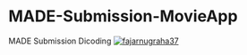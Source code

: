 # MADE-Submission-MovieApp
MADE Submission Dicoding
[![fajarnugraha37](https://circleci.com/gh/fajarnugraha37/MADE-Submission-MovieApp.svg?style=svg)](https://circleci.com/gh/fajarnugraha37/MADE-Submission-MovieApp)
